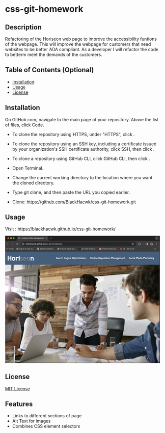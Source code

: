 # css-git-homework

## Description

Refactoring of the Horiseon web page to improve the accessibility funtions of the webpage.  This will improve the webpage for customers that need websites to be better ADA compliant.  As a developer I will refactor the code to betterm meet the demands of the customers.

## Table of Contents (Optional)

- [Installation](#installation)
- [Usage](#usage)
- [License](#license)

## Installation
On GitHub.com, navigate to the main page of your repository.
Above the list of files, click  Code.

- To clone the repository using HTTPS, under "HTTPS", click .

- To clone the repository using an SSH key, including a certificate issued by your organization's SSH certificate authority, click SSH, then click .

- To clone a repository using GitHub CLI, click GitHub CLI, then click .

- Open Terminal.

- Change the current working directory to the location where you want the cloned directory.

- Type git clone, and then paste the URL you copied earlier.

- Clone: https://github.com/BlackHacwk/css-git-homework.git

## Usage

Visit : https://blackhacwk.github.io/css-git-homework/ 


![Screenshot of the page](/assets/images/HoriseionWebPage.png)

## License
[MIT License](/LICENSE)

## Features
- Links to different sections of page
- Alt Text for images
- Combines CSS element selectors 

